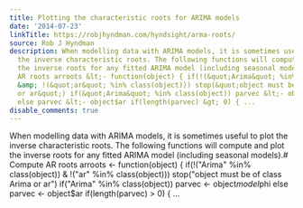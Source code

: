 ```yaml
---
title: Plotting the characteristic roots for ARIMA models
date: '2014-07-23'
linkTitle: https://robjhyndman.com/hyndsight/arma-roots/
source: Rob J Hyndman
description: When modelling data with ARIMA models, it is sometimes useful to plot
  the inverse characteristic roots. The following functions will compute and plot
  the inverse roots for any fitted ARIMA model (including seasonal models).# Compute
  AR roots arroots &lt;- function(object) { if(!(&quot;Arima&quot; %in% class(object))
  &amp; !(&quot;ar&quot; %in% class(object))) stop(&quot;object must be of class Arima
  or ar&quot;) if(&quot;Arima&quot; %in% class(object)) parvec &lt;- object$model$phi
  else parvec &lt;- object$ar if(length(parvec) &gt; 0) { ...
disable_comments: true
---
```

When modelling data with ARIMA models, it is sometimes useful to plot the inverse characteristic roots. The following functions will compute and plot the inverse roots for any fitted ARIMA model (including seasonal models).# Compute AR roots arroots &lt;- function(object) { if(!(&quot;Arima&quot; %in% class(object)) &amp; !(&quot;ar&quot; %in% class(object))) stop(&quot;object must be of class Arima or ar&quot;) if(&quot;Arima&quot; %in% class(object)) parvec &lt;- object$model$phi else parvec &lt;- object$ar if(length(parvec) &gt; 0) { ...